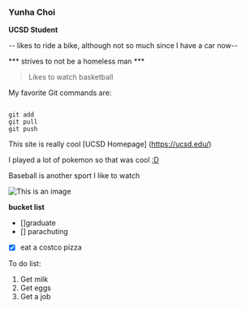 ### Yunha Choi ###

**UCSD Student**

-- likes to ride a bike, although not so much since I have a car now--

*** strives to not be a homeless man ***

> Likes to watch basketball

My favorite Git commands are:
```

git add
git pull
git push
```

This site is really cool [UCSD Homepage] (https://ucsd.edu/)

I played a lot of pokemon so that was cool [:D](pokemon.jfif)

Baseball is another sport I like to watch

![This is an image](https://tse4.mm.bing.net/th?id=OIP.xo1nckQWXFAHUZIgGQxa_QHaE8&pid=Api&P=0&w=242&h=162)


**bucket list**
- []graduate
- [] parachuting
- [x] eat a costco pizza

To do list:
1. Get milk
2. Get eggs
3. Get a job

